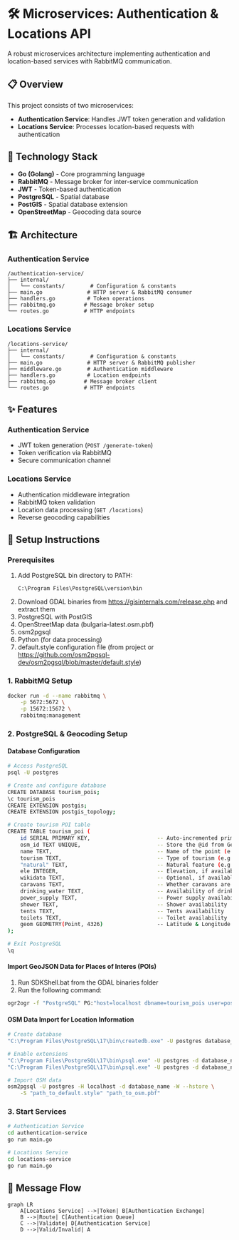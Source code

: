 # 🛠️ Microservices: Authentication & Locations API

A robust microservices architecture implementing authentication and location-based services with RabbitMQ communication.

## 📋 Overview

This project consists of two microservices:

- **Authentication Service**: Handles JWT token generation and validation
- **Locations Service**: Processes location-based requests with authentication

## 🚀 Technology Stack

- **Go (Golang)** - Core programming language
- **RabbitMQ** - Message broker for inter-service communication
- **JWT** - Token-based authentication
- **PostgreSQL** - Spatial database
- **PostGIS** - Spatial database extension
- **OpenStreetMap** - Geocoding data source

## 🏗️ Architecture

### Authentication Service
```
/authentication-service/
├── internal/
│   └── constants/        # Configuration & constants
├── main.go              # HTTP server & RabbitMQ consumer
├── handlers.go          # Token operations
├── rabbitmq.go         # Message broker setup
└── routes.go           # HTTP endpoints
```

### Locations Service
```
/locations-service/
├── internal/
│   └── constants/        # Configuration & constants
├── main.go              # HTTP server & RabbitMQ publisher
├── middleware.go        # Authentication middleware
├── handlers.go          # Location endpoints
├── rabbitmq.go         # Message broker client
└── routes.go           # HTTP endpoints
```

## ✨ Features

### Authentication Service
- JWT token generation (`POST /generate-token`)
- Token verification via RabbitMQ
- Secure communication channel

### Locations Service
- Authentication middleware integration
- RabbitMQ token validation
- Location data processing (`GET /locations`)
- Reverse geocoding capabilities

## 🚀 Setup Instructions

### Prerequisites
1. Add PostgreSQL bin directory to PATH:
   ```
   C:\Program Files\PostgreSQL\version\bin
   ```
2. Download GDAL binaries from https://gisinternals.com/release.php and extract them
3. PostgreSQL with PostGIS
4. OpenStreetMap data (bulgaria-latest.osm.pbf)
5. osm2pgsql
6. Python (for data processing)
7. default.style configuration file (from project or https://github.com/osm2pgsql-dev/osm2pgsql/blob/master/default.style)

### 1. RabbitMQ Setup
```bash
docker run -d --name rabbitmq \
    -p 5672:5672 \
    -p 15672:15672 \
    rabbitmq:management
```

### 2. PostgreSQL & Geocoding Setup

#### Database Configuration
```bash
# Access PostgreSQL
psql -U postgres

# Create and configure database
CREATE DATABASE tourism_pois;
\c tourism_pois
CREATE EXTENSION postgis;
CREATE EXTENSION postgis_topology;

# Create tourism POI table
CREATE TABLE tourism_poi (
    id SERIAL PRIMARY KEY,                     -- Auto-incremented primary key
    osm_id TEXT UNIQUE,                        -- Store the @id from GeoJSON
    name TEXT,                                 -- Name of the point (e.g., Kavatsi, Strinava)
    tourism TEXT,                              -- Type of tourism (e.g., camp_site)
    "natural" TEXT,                            -- Natural feature (e.g., peak)
    ele INTEGER,                               -- Elevation, if available
    wikidata TEXT,                             -- Optional, if available
    caravans TEXT,                             -- Whether caravans are available
    drinking_water TEXT,                       -- Availability of drinking water
    power_supply TEXT,                         -- Power supply availability
    shower TEXT,                               -- Shower availability
    tents TEXT,                                -- Tents availability
    toilets TEXT,                              -- Toilet availability
    geom GEOMETRY(Point, 4326)                 -- Latitude & Longitude
);

# Exit PostgreSQL
\q
```

#### Import GeoJSON Data for Places of Interes (POIs)
1. Run SDKShell.bat from the GDAL binaries folder
2. Run the following command:
```bash
ogr2ogr -f "PostgreSQL" PG:"host=localhost dbname=tourism_pois user=postgres password=admin123" "path_to_your_exported_geojson_file.geojson" -nln tourism_poi
```

#### OSM Data Import for Location Information
```bash
# Create database
"C:\Program Files\PostgreSQL\17\bin\createdb.exe" -U postgres database_name

# Enable extensions
"C:\Program Files\PostgreSQL\17\bin\psql.exe" -U postgres -d database_name -c "CREATE EXTENSION postgis;"
"C:\Program Files\PostgreSQL\17\bin\psql.exe" -U postgres -d database_name -c "CREATE EXTENSION hstore;"

# Import OSM data
osm2pgsql -U postgres -H localhost -d database_name -W --hstore \
    -S "path_to_default.style" "path_to_osm.pbf"
```

### 3. Start Services

```bash
# Authentication Service
cd authentication-service
go run main.go

# Locations Service
cd locations-service
go run main.go
```

## 🔄 Message Flow

```mermaid
graph LR
    A[Locations Service] -->|Token| B[Authentication Exchange]
    B -->|Route| C[Authentication Queue]
    C -->|Validate| D[Authentication Service]
    D -->|Valid/Invalid| A
```
